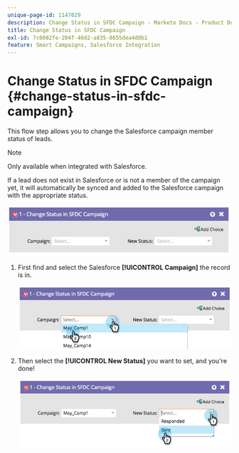 ```yaml
---
unique-page-id: 1147029
description: Change Status in SFDC Campaign - Marketo Docs - Product Documentation
title: Change Status in SFDC Campaign
exl-id: 7c0082fe-204f-46d2-a835-8655dea4d0b1
feature: Smart Campaigns, Salesforce Integration
---
```

# Change Status in SFDC Campaign {#change-status-in-sfdc-campaign}

This flow step allows you to change the Salesforce campaign member status of leads.

>[!NOTE]
>
>Only available when integrated with Salesforce.

If a lead does not exist in Salesforce or is not a member of the campaign yet, it will automatically be synced and added to the Salesforce campaign with the appropriate status.

![](assets/change-status-in-sfdc-campaign-1.png)

1. First find and select the Salesforce **[!UICONTROL Campaign]** the record is in.

   ![](assets/change-status-in-sfdc-campaign-2.png)

1. Then select the **[!UICONTROL New Status]** you want to set, and you're done!

   ![](assets/change-status-in-sfdc-campaign-3.png)
